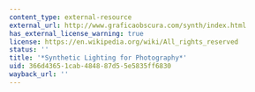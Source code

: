 ```yaml
---
content_type: external-resource
external_url: http://www.graficaobscura.com/synth/index.html
has_external_license_warning: true
license: https://en.wikipedia.org/wiki/All_rights_reserved
status: ''
title: '*Synthetic Lighting for Photography*'
uid: 366d4365-1cab-4848-87d5-5e5835ff6830
wayback_url: ''
---
```


